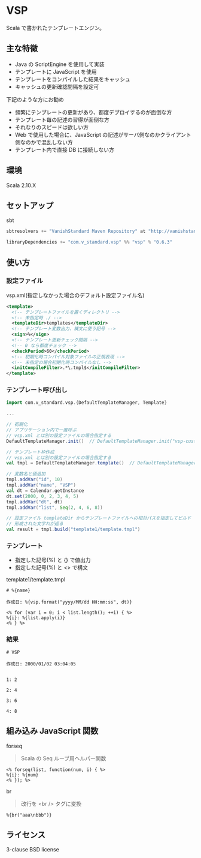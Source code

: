 # VSP

Scala で書かれたテンプレートエンジン。

## 主な特徴

* Java の ScriptEngine を使用して実装
* テンプレートに JavaScript を使用
* テンプレートをコンパイルした結果をキャッシュ
* キャッシュの更新確認間隔を設定可

下記のような方にお勧め
* 頻繁にテンプレートの更新があり、都度デプロイするのが面倒な方
* テンプレート毎の記述の習得が面倒な方
* それなりのスピードは欲しい方
* Web で使用した場合に、JavaScript の記述がサーバ側なのかクライアント側なのかで混乱しない方
* テンプレート内で直接 DB に接続しない方

## 環境

Scala 2.10.X

## セットアップ

sbt
```scala
sbtresolvers += "VanishStandard Maven Repository" at "http://vanishstandard.github.com/mvn-repo"

libraryDependencies += "com.v_standard.vsp" %% "vsp" % "0.6.3"
```

## 使い方

### 設定ファイル

vsp.xml(指定しなかった場合のデフォルト設定ファイル名)

```xml
<template>
  <!-- テンプレートファイルを置くディレクトリ -->
  <!-- 未指定時 ./ -->
  <templateDir>templates</templateDir>
  <!-- テンプレート変数出力、構文に使う記号 -->
  <sign>%</sign>
  <!-- テンプレート更新チェック間隔 -->
  <!-- 0 なら都度チェック -->
  <checkPeriod>60</checkPeriod>
  <!-- 初期化時コンパイル対象ファイルの正規表現 -->
  <!-- 未指定の場合初期化時コンパイルなし -->
  <initCompileFilter>.*\.tmpl$</initCompileFilter>
</template>
```

### テンプレート呼び出し

```scala
import com.v_standard.vsp.{DefaultTemplateManager, Template}

...

// 初期化
// アプリケーション内で一度呼ぶ
// vsp.xml とは別の設定ファイルの場合指定する
DefaultTemplateManager.init()  // DefaultTemplateManager.init("vsp-custom.xml")

// テンプレート枠作成
// vsp.xml とは別の設定ファイルの場合指定する
val tmpl = DefaultTemplateManager.template()  // DefaultTemplateManager.template("vsp-custom.xml)

// 変数名と値追加
tmpl.addVar("id", 10)
tmpl.addVar("name", "VSP")
val dt = Calendar.getInstance
dt.set(2000, 0, 2, 3, 4, 5)
tmpl.addVar("dt", dt)
tmpl.addVar("list", Seq(2, 4, 6, 8))

// 設定ファイル templateDir からテンプレートファイルへの相対パスを指定してビルド
// 形成された文字れが返る
val result = tmpl.build("template1/template.tmpl")
```

### テンプレート

* 指定した記号(%) と {} で値出力
* 指定した記号(%) と <> で構文

template1/template.tmpl

```text
# %{name}

作成日: %{vsp.format("yyyy/MM/dd HH:mm:ss", dt)}

<% for (var i = 0; i < list.length(); ++i) { %>
%{i}: %{list.apply(i)}
<% } %>
```


### 結果

```text
# VSP

作成日: 2000/01/02 03:04:05


1: 2

2: 4

3: 6

4: 8

```

## 組み込み JavaScript 関数
forseq
> Scala の Seq ループ用ヘルパー関数
```text
<% forseq(list, function(num, i) { %>
%{i}: %{num}
<% }); %>
```

br
> 改行を &lt;br /&gt; タグに変換
```text
%{br("aaa\nbbb")}
```

## ライセンス

3-clause BSD license
